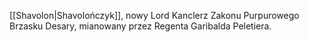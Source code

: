 [[Shavolon|Shavolończyk]], nowy Lord Kanclerz Zakonu Purpurowego Brzasku Desary, mianowany przez Regenta Garibalda Peletiera.